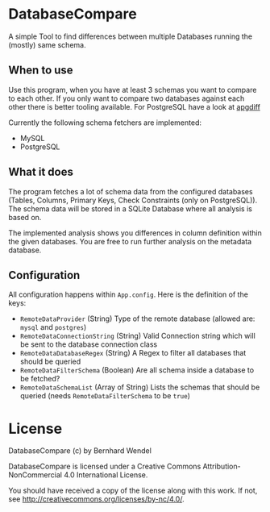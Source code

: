 # DatabaseCompare

A simple Tool to find differences between multiple Databases running the (mostly) same schema.

## When to use
Use this program, when you have at least 3 schemas you want to compare to each other. If you only want to compare two databases against each other there is better tooling available. For PostgreSQL have a look at [apgdiff](https://www.apgdiff.com/)

Currently the following schema fetchers are implemented:

* MySQL
* PostgreSQL

## What it does

The program fetches a lot of schema data from the configured databases (Tables, Columns, Primary Keys, Check Constraints (only on PostgreSQL)). The schema data will be stored in a SQLite Database where all analysis is based on.

The implemented analysis shows you differences in column definition within the given databases. You are free to run further analysis on the metadata database.

## Configuration

All configuration happens within `App.config`. Here is the definition of the keys:

* `RemoteDataProvider` (String) Type of the remote database (allowed are: `mysql` and `postgres`)
* `RemoteDataConnectionString` (String) Valid Connection string which will be sent to the database connection class
* `RemoteDataDatabaseRegex` (String) A Regex to filter all databases that should be queried
* `RemoteDataFilterSchema` (Boolean) Are all schema inside a database to be fetched?
* `RemoteDataSchemaList` (Array of String) Lists the schemas that should be queried (needs `RemoteDataFilterSchema` to be `true`)


# License

DatabaseCompare (c) by Bernhard Wendel

DatabaseCompare is licensed under a Creative Commons Attribution-NonCommercial 4.0 International License.

You should have received a copy of the license along with this work. If not, see <http://creativecommons.org/licenses/by-nc/4.0/>.